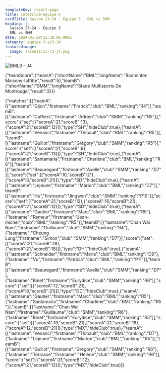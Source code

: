 ```yaml
---
templateKey: result-page
title: interclub-equipe-3
cardTitle: Saison 23-24 - Équipe 3 - BML vs SMM
heading: |-
  Saison 23-24 - Équipe 3
  BML vs SMM
date: 2024-01-28T12:30:00.000Z
category: equipe-3-s23-24
featuredimage:
  image: /assets/ic-r3-j4.png
---
```

![](/assets/ic-r3-j4.png "BML3 - J4")

<teamscoreboard>{"teamScore":{"teamA":{"shortName":"BML","longName":"Badminton Maisons-laffitte","result":5},"teamB":{"shortName":"SMM","longName":"Stade Multisports De Montrouge","result":3}}}</teamscoreboard>

<scoreboard>{"matches":[{"teamA":[{"lastname":"Gijon","firstname":"Franck","club":"BML","ranking":"R4"}],"teamB":[{"lastname":"Caffiers","firstname":"Adrien","club":"SMM","ranking":"R5"}],"score":{"set":[{"scoreA":21,"scoreB":13},{"scoreA":21,"scoreB":12}]},"type":"SH","hideClub":true},{"teamA":[{"lastname":"Venanci","firstname":"Thibault","club":"BML","ranking":"R5"}],"teamB":[{"lastname":"Guillot","firstname":"Grégory","club":"SMM","ranking":"R5"}],"score":{"set":[{"scoreA":21,"scoreB":9},{"scoreA":21,"scoreB":13}]},"type":"SH","hideClub":true},{"teamA":[{"lastname":"Santamaria","firstname":"Charlène","club":"BML","ranking":"R6"}],"teamB":[{"lastname":"Beauregard","firstname":"Axelle","club":"SMM","ranking":"D7"}],"score":{"set":[{"scoreA":10,"scoreB":21},{"scoreA":3,"scoreB":21}]},"type":"SD","hideClub":true},{"teamA":[{"lastname":"Lejeune","firstname":"Marion","club":"BML","ranking":"D7"}],"teamB":[{"lastname":"Hu","firstname":"Jingwen","club":"SMM","ranking":"P10"}],"score":{"set":[{"scoreA":21,"scoreB":12},{"scoreA":16,"scoreB":21},{"scoreA":21,"scoreB":12}]},"type":"SD","hideClub":true},{"teamA":[{"lastname":"Gautier","firstname":"Marc","club":"BML","ranking":"R5"},{"lastname":"Remeur","firstname":"Jean-michel","club":"BML","ranking":"R5"}],"teamB":[{"lastname":"Chan Wai Nam","firstname":"Guillaume","club":"SMM","ranking":"R4"},{"lastname":"Cheung Lung","firstname":"Simon","club":"SMM","ranking":"D7"}],"score":{"set":[{"scoreA":21,"scoreB":18},{"scoreA":21,"scoreB":18}]},"type":"DH","hideClub":true},{"teamA":[{"lastname":"Schneider","firstname":"Marie","club":"BML","ranking":"D9"},{"lastname":"Vu","firstname":"Patricia","club":"BML","ranking":"P11"}],"teamB":[{"lastname":"Beauregard","firstname":"Axelle","club":"SMM","ranking":"D7"},{"lastname":"Binet","firstname":"Eurydice","club":"SMM","ranking":"R6"}],"score":{"set":[{"scoreA":12,"scoreB":21},{"scoreA":8,"scoreB":21}]},"type":"DD","hideClub":true},{"teamA":[{"lastname":"Gautier","firstname":"Marc","club":"BML","ranking":"R5"},{"lastname":"Santamaria","firstname":"Charlène","club":"BML","ranking":"R5"}],"teamB":[{"lastname":"Chan Wai Nam","firstname":"Guillaume","club":"SMM","ranking":"R6"},{"lastname":"Binet","firstname":"Eurydice","club":"SMM","ranking":"R5"}],"score":{"set":[{"scoreA":19,"scoreB":21},{"scoreA":21,"scoreB":16},{"scoreA":12,"scoreB":21}]},"type":"MX","hideClub":true},{"teamA":[{"lastname":"Venanci","firstname":"Thibault","club":"BML","ranking":"D7"},{"lastname":"Lejeune","firstname":"Marion","club":"BML","ranking":"R5"}],"teamB":[{"lastname":"Guillot","firstname":"Grégory","club":"SMM","ranking":"R6"},{"lastname":"Terrasse","firstname":"Hélène","club":"SMM","ranking":"R6"}],"score":{"set":[{"scoreA":21,"scoreB":12},{"scoreA":21,"scoreB":12}]},"type":"MX","hideClub":true}]}</scoreboard>